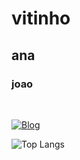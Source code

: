 # vitinho

## ana

### joao

<br>

[![Blog](https://img.shields.io/badge/Canva-00C4CC.svg?style=for-the-badge&logo=canva&logoColor=white)](https://www.youtube.com/)

![Top Langs](https://github-readme-stats.vercel.app/api/top-langs/?username=vfsales&size_weight=0.5&count_weight=0.5)
